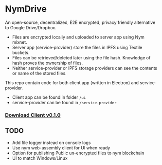 # NymDrive

An open-source, decentralized, E2E encrypted, privacy friendly alternative to Google Drive/Dropbox.

- Files are encrypted locally and uploaded to server app using Nym mixnet. 
- Server app (service-provider) store the files in IPFS using Textile buckets. 
- Files can be retrieved/deleted later using the file hash. Knowledge of hash proves the ownership of files.
- Neither service-provider or IPFS storage providers can see the contents or name of the stored files.


This repo contain code for both client app (written in Electron) and service-provider.

- Client app can be found in folder `/ui`
- service-provider can be found in `/service-provider`


### [Download Client v0.1.0](https://github.com/saleel/nymdrive/releases/download/0.1.0/NymDrive-mac.zip)


## TODO
- Add file logger instead on console logs
- Use nym web-assembly client for UI when ready
- Option for publishing Public un-encrypted files to nym blockchain
- UI to match Windows/Linux